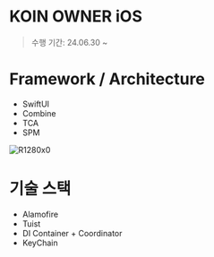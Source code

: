 # KOIN OWNER iOS 
> 수행 기간: 24.06.30 ~


# Framework / Architecture

- SwiftUI
- Combine
- TCA
- SPM

![R1280x0](https://github.com/BCSDLab/KOIN_OWNER_iOS/assets/118811606/4183bc30-040c-41fe-8272-35ad84edf13a)


# 기술 스택
- Alamofire
- Tuist
- DI Container + Coordinator
- KeyChain

